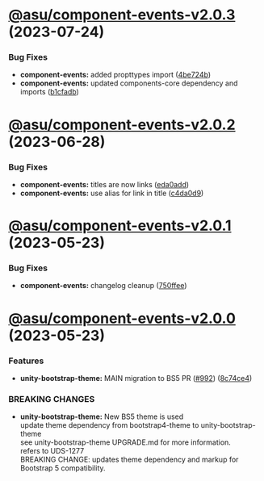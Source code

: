# [@asu/component-events-v2.0.3](https://github.com/asu/asu-unity-stack/compare/@asu/component-events-v2.0.2...@asu/component-events-v2.0.3) (2023-07-24)


### Bug Fixes

* **component-events:** added propttypes import ([4be724b](https://github.com/asu/asu-unity-stack/commit/4be724be1a6d289cfc4ceadd529302dd8a304cf7))
* **component-events:** updated components-core dependency and imports ([b1cfadb](https://github.com/asu/asu-unity-stack/commit/b1cfadb38da9c47912ca769becc34921fbe207b2))

# [@asu/component-events-v2.0.2](https://github.com/asu/asu-unity-stack/compare/@asu/component-events-v2.0.1...@asu/component-events-v2.0.2) (2023-06-28)


### Bug Fixes

* **component-events:** titles are now links ([eda0add](https://github.com/asu/asu-unity-stack/commit/eda0addb8658d6c898b7590bad6d504799ccdfd3))
* **component-events:** use alias for link in title ([c4da0d9](https://github.com/asu/asu-unity-stack/commit/c4da0d92672885d684f2e97cebeb9be75a33e3b5))

# [@asu/component-events-v2.0.1](https://github.com/asu/asu-unity-stack/compare/@asu/component-events-v2.0.0...@asu/component-events-v2.0.1) (2023-05-23)


### Bug Fixes

* **component-events:** changelog cleanup ([750ffee](https://github.com/asu/asu-unity-stack/commit/750ffee7dee8a019648f0de7a91f7d578c19e8fd))

# [@asu/component-events-v2.0.0](https://github.com/asu/asu-unity-stack/compare/@asu/component-events-v1.1.2...@asu/component-events-v2.0.0) (2023-05-23)


### Features

* **unity-bootstrap-theme:** MAIN migration to BS5 PR ([#992](https://github.com/asu/asu-unity-stack/issues/992)) ([8c74ce4](https://github.com/asu/asu-unity-stack/commit/8c74ce4dc65278839b207b9ae895ea76e8e2195d))


### BREAKING CHANGES

* **unity-bootstrap-theme:** New BS5 theme is used<br>
update theme dependency from bootstrap4-theme to unity-bootstrap-theme<br>
see unity-bootstrap-theme UPGRADE.md for more information.<br>
refers to UDS-1277<br>
BREAKING CHANGE: updates theme dependency and markup for Bootstrap 5 compatibility.
